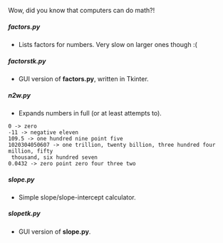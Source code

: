 Wow, did you know that computers can do math?!

##### factors.py
- Lists factors for numbers. Very slow on larger ones though :(

##### factorstk.py
- GUI version of **factors.py**, written in Tkinter.

##### n2w.py
- Expands numbers in full (or at least attempts to).

```Usage: n2w.py <number>
0 -> zero
-11 -> negative eleven
109.5 -> one hundred nine point five
1020304050607 -> one trillion, twenty billion, three hundred four million, fifty
 thousand, six hundred seven
0.0432 -> zero point zero four three two
```

##### slope.py
- Simple slope/slope-intercept calculator.

##### slopetk.py
- GUI version of **slope.py**.